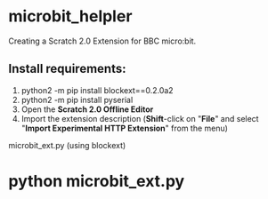 # microbit_helpler
Creating a Scratch 2.0 Extension for BBC micro:bit.

## Install requirements:


1. python2 -m pip install blockext==0.2.0a2
2. python2 -m pip install pyserial
3. Open the **Scratch 2.0 Offline Editor**
4. Import the extension description (**Shift**-click on "**File**" and select "**Import Experimental HTTP Extension**" from the menu)


microbit_ext.py (using blockext)

# python microbit_ext.py

